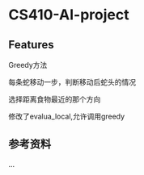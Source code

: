 # CS410-AI-project

## Features

Greedy方法

每条蛇移动一步，判断移动后蛇头的情况

选择距离食物最近的那个方向



修改了evalua_local,允许调用greedy

## 参考资料

...